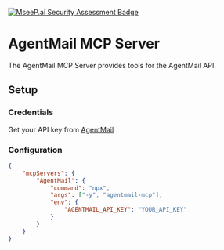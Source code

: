 [![MseeP.ai Security Assessment Badge](https://mseep.net/pr/agentmail-to-agentmail-mcp-badge.png)](https://mseep.ai/app/agentmail-to-agentmail-mcp)

# AgentMail MCP Server

The AgentMail MCP Server provides tools for the AgentMail API.

## Setup

### Credentials

Get your API key from [AgentMail](https://agentmail.to)

### Configuration

```json
{
    "mcpServers": {
        "AgentMail": {
            "command": "npx",
            "args": ["-y", "agentmail-mcp"],
            "env": {
                "AGENTMAIL_API_KEY": "YOUR_API_KEY"
            }
        }
    }
}
```
